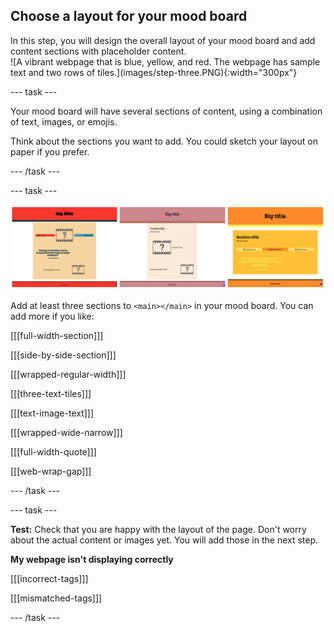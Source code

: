 ## Choose a layout for your mood board

<div style="display: flex; flex-wrap: wrap">
<div style="flex-basis: 200px; flex-grow: 1; margin-right: 15px;">
In this step, you will design the overall layout of your mood board and add content sections with placeholder content. 
</div>
<div>
![A vibrant webpage that is blue, yellow, and red. The webpage has sample text and two rows of tiles.](images/step-three.PNG){:width="300px"}
</div>
</div>

--- task ---

Your mood board will have several sections of content, using a combination of text, images, or emojis. 

Think about the sections you want to add. You could sketch your layout on paper if you prefer. 

--- /task ---

--- task ---

![A strip of three images to show different sets of three sections and different colour palettes.](images/example-layouts.png)

Add at least three sections to `<main></main>` in your mood board. You can add more if you like: 

[[[full-width-section]]]

[[[side-by-side-section]]]

[[[wrapped-regular-width]]]

[[[three-text-tiles]]]

[[[text-image-text]]]

[[[wrapped-wide-narrow]]]

[[[full-width-quote]]]

[[[web-wrap-gap]]]

--- /task ---

--- task ---

**Test:** Check that you are happy with the layout of the page. Don't worry about the actual content or images yet. You will add those in the next step.

**My webpage isn't displaying correctly**

[[[incorrect-tags]]]

[[[mismatched-tags]]]

--- /task ---

